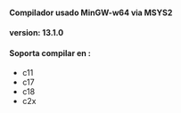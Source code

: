 #### Compilador usado MinGW-w64 via MSYS2 
#### version: 13.1.0

#### Soporta compilar en :
- c11
- c17
- c18
- c2x
